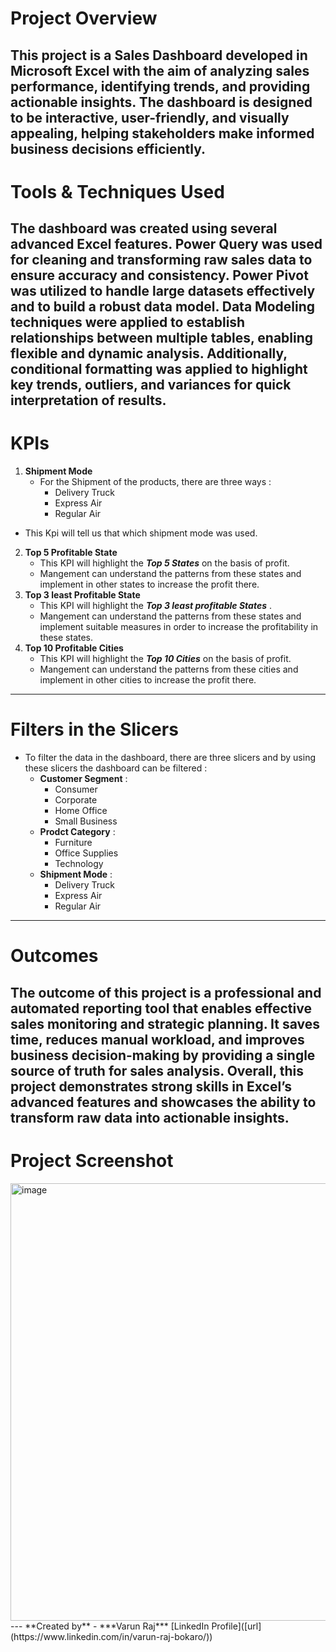 # Project Overview

This project is a Sales Dashboard developed in Microsoft Excel with the aim of analyzing sales performance, identifying trends, and providing actionable insights. The dashboard is designed to be interactive, user-friendly, and visually appealing, helping stakeholders make informed business decisions efficiently.
---
# Tools & Techniques Used

The dashboard was created using several advanced Excel features. Power Query was used for cleaning and transforming raw sales data to ensure accuracy and consistency. Power Pivot was utilized to handle large datasets effectively and to build a robust data model. Data Modeling techniques were applied to establish relationships between multiple tables, enabling flexible and dynamic analysis. Additionally, conditional formatting was applied to highlight key trends, outliers, and variances for quick interpretation of results.
---
# KPIs
1. **Shipment Mode**
   * For the Shipment of the products, there are three ways : 
        * Delivery Truck
        * Express Air
        * Regular Air
  * This Kpi will tell us that which shipment mode was used.
2. **Top 5 Profitable State**
    * This KPI will highlight the ***Top 5 States*** on the basis of profit.
    * Mangement can understand the patterns from these states and implement in other states to increase the profit there.
3. **Top 3 least Profitable State**
   * This KPI will highlight the ***Top 3 least profitable States*** .
   * Mangement can understand the patterns from these states and implement suitable measures in order to increase the profitability in these states.
4. **Top 10 Profitable Cities**
   * This KPI will highlight the ***Top 10 Cities*** on the basis of profit.
   * Mangement can understand the patterns from these cities and implement in other cities to increase the profit there.
---
# Filters in the Slicers
  * To filter the data in the dashboard, there are three slicers and by using these slicers the dashboard can be filtered :
       * **Customer Segment** :
         * Consumer
         * Corporate
         * Home Office
         * Small Business
       * **Prodct Category** :
         * Furniture
         * Office Supplies
         * Technology
       * **Shipment Mode** :
         * Delivery Truck
         * Express Air
         * Regular Air
---
# Outcomes 
The outcome of this project is a professional and automated reporting tool that enables effective sales monitoring and strategic planning. It saves time, reduces manual workload, and improves business decision-making by providing a single source of truth for sales analysis. Overall, this project demonstrates strong skills in Excel’s advanced features and showcases the ability to transform raw data into actionable insights.
---
# Project Screenshot
<img width="1855" height="700" alt="image" src="https://github.com/user-attachments/assets/b844f66a-b6b4-4253-b2d3-2bbd7a2977ab" />
---
**Created by** - ***Varun Raj*** [LinkedIn Profile]([url](https://www.linkedin.com/in/varun-raj-bokaro/))
    
